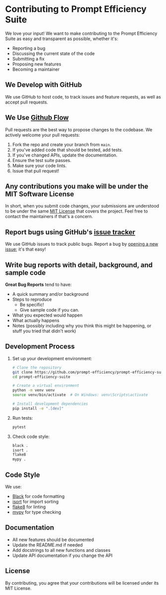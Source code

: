 # Contributing to Prompt Efficiency Suite

We love your input! We want to make contributing to the Prompt Efficiency Suite as easy and transparent as possible, whether it's:

- Reporting a bug
- Discussing the current state of the code
- Submitting a fix
- Proposing new features
- Becoming a maintainer

## We Develop with GitHub

We use GitHub to host code, to track issues and feature requests, as well as accept pull requests.

## We Use [Github Flow](https://guides.github.com/introduction/flow/index.html)

Pull requests are the best way to propose changes to the codebase. We actively welcome your pull requests:

1. Fork the repo and create your branch from `main`.
2. If you've added code that should be tested, add tests.
3. If you've changed APIs, update the documentation.
4. Ensure the test suite passes.
5. Make sure your code lints.
6. Issue that pull request!

## Any contributions you make will be under the MIT Software License

In short, when you submit code changes, your submissions are understood to be under the same [MIT License](http://choosealicense.com/licenses/mit/) that covers the project. Feel free to contact the maintainers if that's a concern.

## Report bugs using GitHub's [issue tracker](https://github.com/prompt-efficiency/prompt-efficiency-suite/issues)

We use GitHub issues to track public bugs. Report a bug by [opening a new issue](https://github.com/prompt-efficiency/prompt-efficiency-suite/issues/new); it's that easy!

## Write bug reports with detail, background, and sample code

**Great Bug Reports** tend to have:

- A quick summary and/or background
- Steps to reproduce
  - Be specific!
  - Give sample code if you can.
- What you expected would happen
- What actually happens
- Notes (possibly including why you think this might be happening, or stuff you tried that didn't work)

## Development Process

1. Set up your development environment:
   ```bash
   # Clone the repository
   git clone https://github.com/prompt-efficiency/prompt-efficiency-suite.git
   cd prompt-efficiency-suite

   # Create a virtual environment
   python -m venv venv
   source venv/bin/activate  # On Windows: venv\Scripts\activate

   # Install development dependencies
   pip install -e ".[dev]"
   ```

2. Run tests:
   ```bash
   pytest
   ```

3. Check code style:
   ```bash
   black .
   isort .
   flake8
   mypy .
   ```

## Code Style

We use:
- [Black](https://black.readthedocs.io/) for code formatting
- [isort](https://pycqa.github.io/isort/) for import sorting
- [flake8](https://flake8.pycqa.org/) for linting
- [mypy](https://mypy.readthedocs.io/) for type checking

## Documentation

- All new features should be documented
- Update the README.md if needed
- Add docstrings to all new functions and classes
- Update API documentation if you change the API

## License

By contributing, you agree that your contributions will be licensed under its MIT License.
